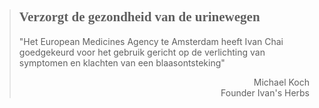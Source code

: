 ><h2 style="font-family:monad">Verzorgt de gezondheid van de urinewegen</h2 style="font-family:lato"
>
>"Het European Medicines Agency te Amsterdam heeft Ivan Chai goedgekeurd voor het gebruik gericht op de verlichting van symptomen en klachten van een blaasontsteking"
>
> <p style="text-align: right">Michael Koch<br>Founder Ivan's Herbs</p>
